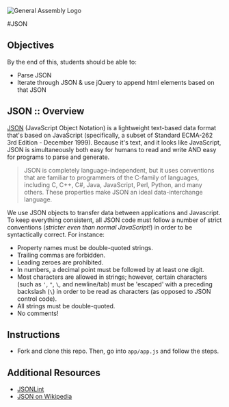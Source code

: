 ![General Assembly Logo](http://i.imgur.com/ke8USTq.png)

#JSON

## Objectives

By the end of this, students should be able to:

- Parse JSON
- Iterate through JSON & use jQuery to append html elements based on that JSON

## JSON :: Overview

[JSON](http://json.org/) (JavaScript Object Notation) is a lightweight text-based data format that's based on JavaScript (specifically, a subset of Standard ECMA-262 3rd Edition - December 1999). Because it's text, and it looks like JavaScript, JSON is simultaneously both easy for humans to read and write AND easy for programs to parse and generate.

> JSON is completely language-independent, but it uses conventions that are familiar to programmers of the C-family of languages, including C, C++, C#, Java, JavaScript, Perl, Python, and many others. These properties make JSON an ideal data-interchange language.

We use JSON objects to transfer data between applications and Javascript. To keep everything consistent, all JSON code must follow a number of strict conventions (_stricter even than normal JavaScript!_) in order to be syntactically correct. For instance:

- Property names must be double-quoted strings.
- Trailing commas are forbidden.
- Leading zeroes are prohibited.
- In numbers, a decimal point must be followed by at least one digit.
- Most characters are allowed in strings; however, certain characters (such as `'`, `"`, `\`, and newline/tab) must be 'escaped' with a preceding backslash (`\`) in order to be read as characters (as opposed to JSON control code).
- All strings must be double-quoted.
- No comments!

## Instructions

- Fork and clone this repo. Then, go into `app/app.js` and follow the steps.

## Additional Resources

- [JSONLint][1]
- [JSON on Wikipedia][2]

[1]: http://jsonlint.com/
[2]: http://en.wikipedia.org/wiki/JSON
